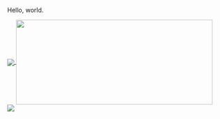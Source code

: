 Hello, world.

<!--
**mahieyin-rahmun/mahieyin-rahmun** is a ✨ _special_ ✨ repository because its `README.md` (this file) appears on your GitHub profile.

Here are some ideas to get you started:

- 🔭 I’m currently working on ...
- 🌱 I’m currently learning ...
- 👯 I’m looking to collaborate on ...
- 🤔 I’m looking for help with ...
- 💬 Ask me about ...
- 📫 How to reach me: ...
- 😄 Pronouns: ...
- ⚡ Fun fact: ...
-->

<a href="https://github.com/anuraghazra/github-readme-stats">
  <img align="center" src="https://github-readme-stats.vercel.app/api?username=mahieyin-rahmun&count_private=true&show_icons=true" />
</a>
<a href="https://github.com/anuraghazra/github-readme-stats">
  <img align="center" src="https://github-readme-stats.vercel.app/api/top-langs/?username=mahieyin-rahmun&layout=compact&count_private=true&hide=jupyter%20notebook,css,php" height="195px" width="450px" />
</a>
<br />
<a href="https://github.com/mahieyin-rahmun/NextJSTypeScriptStarter">
  <img align="center" src="https://github-readme-stats.vercel.app/api/pin/?username=mahieyin-rahmun&repo=NextJSTypeScriptStarter" />
</a>
